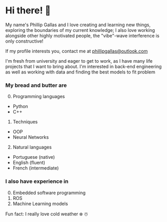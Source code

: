 <h1>Hi there! 👋 </h1> 
My name's Phillip Gallas and I love creating and learning new things, exploring the boundaries of my current knowledge; I also love working alongside other highly motivated people, the "vibe"-wave interference is only constructive!

If my profile interests you, contact me at phillipgallas@outlook.com

I'm fresh from university and eager to get to work, as I have many life projects that I want to bring about. I'm interested in back-end engineering as well as working with data and finding the best models to fit problem

### My bread and butter are 
0. Programming languages
* Python
* C++ 

1. Techniques
* OOP
* Neural Networks

2. Natural languages
* Portuguese (native)
* English (fluent)
* French (intermediate)

### I also have experience in
0. Embedded software programming
1. ROS
2. Machine Learning models

Fun fact: I really love cold weather ❄️ ☃️
